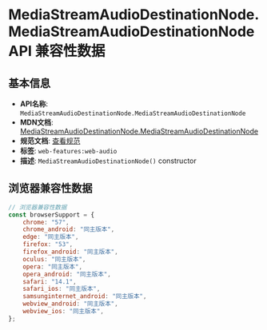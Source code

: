 # MediaStreamAudioDestinationNode.MediaStreamAudioDestinationNode API 兼容性数据

## 基本信息

- **API名称**: `MediaStreamAudioDestinationNode.MediaStreamAudioDestinationNode`
- **MDN文档**: [MediaStreamAudioDestinationNode.MediaStreamAudioDestinationNode](https://developer.mozilla.org/docs/Web/API/MediaStreamAudioDestinationNode/MediaStreamAudioDestinationNode)
- **规范文档**: [查看规范](https://webaudio.github.io/web-audio-api/#dom-mediastreamaudiodestinationnode-mediastreamaudiodestinationnode)
- **标签**: `web-features:web-audio`
- **描述**: `MediaStreamAudioDestinationNode()` constructor

## 浏览器兼容性数据

```javascript
// 浏览器兼容性数据
const browserSupport = {
    chrome: "57",
    chrome_android: "同主版本",
    edge: "同主版本",
    firefox: "53",
    firefox_android: "同主版本",
    oculus: "同主版本",
    opera: "同主版本",
    opera_android: "同主版本",
    safari: "14.1",
    safari_ios: "同主版本",
    samsunginternet_android: "同主版本",
    webview_android: "同主版本",
    webview_ios: "同主版本",
};

```

